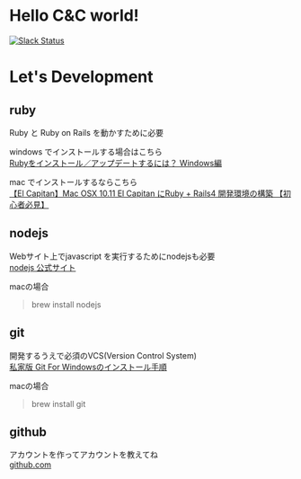 # Hello C&C world!
[![Slack Status](https://slack.coffeeandcakes.com/badge.svg)](https://coffeeandcakes.slack.com)

# Let's Development
## ruby
Ruby と Ruby on Rails を動かすために必要

windows でインストールする場合はこちら  
[Rubyをインストール／アップデートするには？ Windows編](http://www.buildinsider.net/language/rubytips/0004)

mac でインストールするならこちら  
[【El Capitan】Mac OSX 10.11 El Capitan にRuby + Rails4 開発環境の構築 【初心者必見】](http://qiita.com/keneo/items/1772adc2ebbde229fb71)

## nodejs
Webサイト上でjavascript を実行するためにnodejsも必要  
[nodejs 公式サイト](https://nodejs.org/en/download/)

macの場合
> brew install nodejs

## git
開発するうえで必須のVCS(Version Control System)  
[私家版 Git For Windowsのインストール手順](http://opcdiary.net/?page_id=27065)

macの場合
> brew install git

## github
アカウントを作ってアカウントを教えてね  
[github.com](https://github.com)
